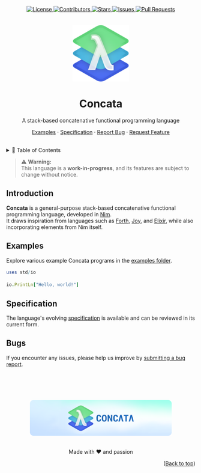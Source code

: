 <a name="readme-top"></a>
<div align="center">
	<a href="./LICENSE">
		<img alt="License" src="https://img.shields.io/badge/license-GPL v3-e8415e?style=for-the-badge">
	</a>
	<a href="https://github.com/LordOfTrident/concata/graphs/contributors">
		<img alt="Contributors" src="https://img.shields.io/github/contributors/LordOfTrident/concata?style=for-the-badge&color=f36a3b">
	</a>
	<a href="https://github.com/LordOfTrident/concata/stargazers">
		<img alt="Stars" src="https://img.shields.io/github/stars/LordOfTrident/concata?style=for-the-badge&color=efb300">
	</a>
	<a href="https://github.com/LordOfTrident/concata/issues">
		<img alt="Issues" src="https://img.shields.io/github/issues/LordOfTrident/concata?style=for-the-badge&color=0fae5e">
	</a>
	<a href="https://github.com/LordOfTrident/concata/pulls">
		<img alt="Pull Requests" src="https://img.shields.io/github/issues-pr/LordOfTrident/concata?style=for-the-badge&color=4f79e4">
	</a>
	<br><br><br>
	<img src="./res/logo.png" width="150px">
	<h1 align="center">Concata</h1>
	<p align="center">A stack-based concatenative functional programming language</p>
	<p align="center">
		<a href="examples">Examples</a>
		·
		<a href="SPEC.md">Specification</a>
		·
		<a href="https://github.com/LordOfTrident/concata/issues">Report Bug</a>
		·
		<a href="https://github.com/LordOfTrident/concata/issues">Request Feature</a>
	</p>
	<br>
</div>

<details>
	<summary>📑 Table of Contents</summary>
	<ul>
		<li><a href="#introduction">Introduction</a></li>
		<li><a href="#examples">Examples</a></li>
		<li><a href="#specification">Specification</a></li>
		<li><a href="#bugs">Bugs</a></li>
	</ul>
</details>

> ⚠️ **Warning:**  
> This language is a **work-in-progress**, and its features are subject to change without notice.

## Introduction
**Concata** is a general-purpose stack-based concatenative functional programming language, developed in [Nim](https://en.wikipedia.org/wiki/Nim_(programming_language)).  
It draws inspiration from languages such as [Forth](https://en.wikipedia.org/wiki/Forth_(programming_language)), [Joy](https://en.wikipedia.org/wiki/Joy_(programming_language)), and [Elixir](https://en.wikipedia.org/wiki/Elixir_(programming_language)), while also incorporating elements from Nim itself.

## Examples
Explore various example Concata programs in the [examples folder](examples).

```nim
uses std/io

io.PrintLn["Hello, world!"]
```

## Specification
The language's evolving [specification](SPEC.md) is available and can be reviewed in its current form.

## Bugs
If you encounter any issues, please help us improve by [submitting a bug report](https://github.com/LordOfTrident/concata/issues).

<br>
<h1></h1>
<br>

<div align="center">
	<div align="center"><img src="./res/banner.png" width="75%"></div>
	<br>
	<p align="center">Made with ❤️ and passion</p>
</div>

<p align="right">(<a href="#readme-top">Back to top</a>)</p>

